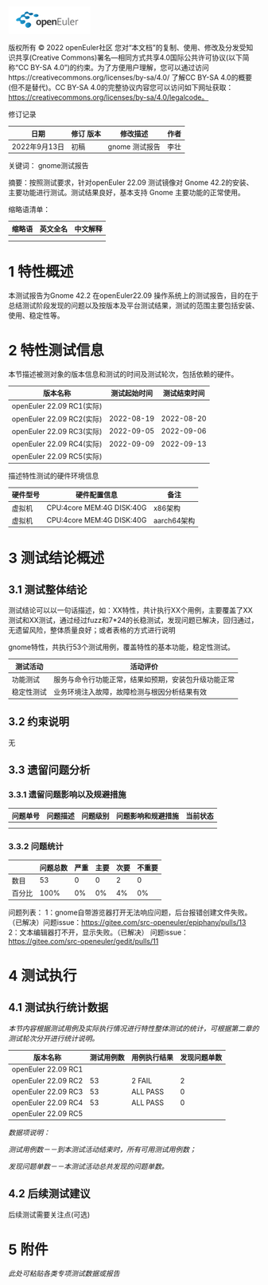 ![avatar](../../images/openEuler.png)

版权所有 © 2022  openEuler社区
 您对“本文档”的复制、使用、修改及分发受知识共享(Creative Commons)署名—相同方式共享4.0国际公共许可协议(以下简称“CC BY-SA 4.0”)的约束。为了方便用户理解，您可以通过访问https://creativecommons.org/licenses/by-sa/4.0/ 了解CC BY-SA 4.0的概要 (但不是替代)。CC BY-SA 4.0的完整协议内容您可以访问如下网址获取：https://creativecommons.org/licenses/by-sa/4.0/legalcode。

修订记录

| 日期         | 修订   版本 | 修改描述          | 作者   |
| ------------ | ----------- | ----------------- | ------ |
| 2022年9月13日| 初稿        | gnome 测试报告    | 李壮   |

关键词： gnome测试报告

摘要：按照测试要求，针对openEuler 22.09 测试镜像对 Gnome 42.2的安装、主要功能进行测试。测试结果良好，基本支持 Gnome 主要功能的正常使用。

缩略语清单：

| 缩略语 | 英文全名 | 中文解释 |
| ------ | -------- | -------- |
|        |          |          |
|        |          |          |

# 1     特性概述

本测试报告为Gnome 42.2 在openEuler22.09 操作系统上的测试报告，目的在于总结测试阶段发现的问题以及按版本及平台测试结果，测试的范围主要包括安装、使用、稳定性等。

# 2     特性测试信息

本节描述被测对象的版本信息和测试的时间及测试轮次，包括依赖的硬件。

| 版本名称                  | 测试起始时间  | 测试结束时间 |
| ------------------------- | ------------- | ------------ |
| openEuler 22.09 RC1(实际) |               |              |
| openEuler 22.09 RC2(实际) | 2022-08-19    | 2022-08-20   |
| openEuler 22.09 RC3(实际) | 2022-09-05    | 2022-09-06   |
| openEuler 22.09 RC4(实际) | 2022-09-09    | 2022-09-13   |
| openEuler 22.09 RC5(实际) |               |              |

描述特性测试的硬件环境信息

| 硬件型号  | 硬件配置信息              | 备注        |
| --------- | ------------------------- | ----------- |
| 虚拟机    | CPU:4core MEM:4G DISK:40G | x86架构     |
| 虚拟机    | CPU:4core MEM:4G DISK:40G | aarch64架构 |

# 3     测试结论概述

## 3.1   测试整体结论

测试结论可以以一句话描述，如：XX特性，共计执行XX个用例，主要覆盖了XX测试和XX测试，通过经过fuzz和7*24的长稳测试，发现问题已解决，回归通过，无遗留风险，整体质量良好；或者表格的方式进行说明

gnome特性，共执行53个测试用例，覆盖特性的基本功能，稳定性测试。


| 测试活动   | 活动评价                                             |
| ---------- | ---------------------------------------------------- |
| 功能测试   | 服务与命令行功能正常，结果如预期，安装包升级功能正常 |
| 稳定性测试 | 业务环境注入故障，故障检测与根因分析结果有效         |

## 3.2   约束说明

无

## 3.3   遗留问题分析

### 3.3.1 遗留问题影响以及规避措施

| 问题单号 | 问题描述 | 问题级别 | 问题影响和规避措施 | 当前状态 |
| -------- | -------- | -------- | ------------------ | -------- |
|          |          |          |                    |          |
|          |          |          |                    |          |

### 3.3.2 问题统计

|        | 问题总数 | 严重 | 主要  | 次要  | 不重要 |
| ------ | -------- | ---- | ----- | ----- | ------ |
| 数目   | 53       | 0    | 0     | 2     | 0      |
| 百分比 | 100%     | 0%   | 0%    | 4%    | 0%     |

问题列表：
1：gnome自带游览器打开无法响应问题，后台报错创建文件失败。（已解决）问题issue：https://gitee.com/src-openeuler/epiphany/pulls/13  
2：文本编辑器打不开，显示失败。（已解决） 问题issue：https://gitee.com/src-openeuler/gedit/pulls/11
# 4     测试执行

## 4.1   测试执行统计数据

*本节内容根据测试用例及实际执行情况进行特性整体测试的统计，可根据第二章的测试轮次分开进行统计说明。*

| 版本名称            | 测试用例数 | 用例执行结果 | 发现问题单数 |
| ------------------- | ---------- | ------------ | ------------ |
| openEuler 22.09 RC1 |            |              |              |
| openEuler 22.09 RC2 |  53        | 2 FAIL       | 2            |
| openEuler 22.09 RC3 |  53        | ALL PASS     | 0            |
| openEuler 22.09 RC4 |  53        | ALL PASS     | 0            |
| openEuler 22.09 RC5 |            |              |              |

*数据项说明：*

*测试用例数－－到本测试活动结束时，所有可用测试用例数；*

*发现问题单数－－本测试活动总共发现的问题单数。*

## 4.2   后续测试建议

后续测试需要关注点(可选)

# 5     附件

*此处可粘贴各类专项测试数据或报告*

 
